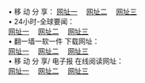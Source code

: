 &#8226; 移 动 分 享：
<a href="http://522.duckdns.org/c/" target="_blank">网址一</a>
　<a href="http://73.myz.info/b/" target="_blank">网址二</a>
　<a href="http://255.dtdns.net/s/" target="_blank">网址三</a>
　<br />
&#8226; 24小时-全球要闻：<br /> 
<a href="http://522.duckdns.org/read/go/n1.html" target="_blank">网址一</a>
　<a href="http://73.myz.info/read/go/n1.html" target="_blank">网址二</a>
　<a href="http://255.dtdns.net/read/go/n1.html" target="_blank">网址三</a>
　<br />
&#8226; 翻一墙一软一件 下载网址：<br /> 
<a href="http://522.duckdns.org/read/go/f1.html" target="_blank">网址一</a>
　<a href="http://73.myz.info/read/go/f2.html" target="_blank">网址二</a>
　<a href="http://255.dtdns.net/read/go/f3.html" target="_blank">网址三</a>
<br />
&#8226; 移 动 分 享/ 电子报 在线阅读网址：<br />
<a href="http://522.duckdns.org/c/" target="_blank">网址一</a>
　<a href="http://73.myz.info/b/" target="_blank">网址二</a>
　<a href="http://255.dtdns.net/s/" target="_blank">网址三</a><br />
